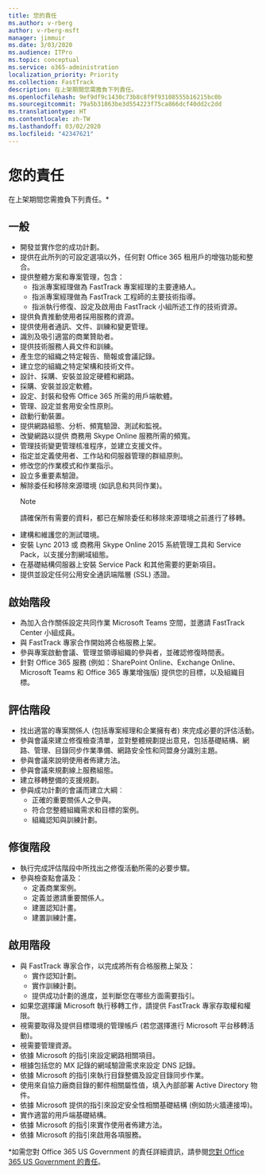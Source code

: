```yaml
---
title: 您的責任
ms.author: v-rberg
author: v-rberg-msft
manager: jimmuir
ms.date: 3/03/2020
ms.audience: ITPro
ms.topic: conceptual
ms.service: o365-administration
localization_priority: Priority
ms.collection: FastTrack
description: 在上架期間您需擔負下列責任。
ms.openlocfilehash: 9ef9df9c1430c73b8c8f9f93108555b16215bc0b
ms.sourcegitcommit: 79a5b31863be3d554223f75ca866dcf40dd2c2dd
ms.translationtype: HT
ms.contentlocale: zh-TW
ms.lasthandoff: 03/02/2020
ms.locfileid: "42347621"
---
```

# <a name="your-responsibilities"></a>您的責任

在上架期間您需擔負下列責任。\*
  
## <a name="general"></a>一般

- 開發並實作您的成功計劃。
- 提供在此所列的可設定選項以外，任何對 Office 365 租用戶的增強功能和整合。  
- 提供整體方案和專案管理，包含： 
  - 指派專案經理做為 FastTrack 專案經理的主要連絡人。
  - 指派專案經理做為 FastTrack 工程師的主要技術指導。
  - 指派執行修復、設定及啟用由 FastTrack 小組所述工作的技術資源。 
- 提供負責推動使用者採用服務的資源。 
- 提供使用者通訊、文件、訓練和變更管理。
- 識別及吸引適當的商業贊助者。  
- 提供技術服務人員文件和訓練。  
- 產生您的組織之特定報告、簡報或會議記錄。 
- 建立您的組織之特定架構和技術文件。   
- 設計、採購、安裝並設定硬體和網路。   
- 採購、安裝並設定軟體。  
- 設定、封裝和發佈 Office 365 所需的用戶端軟體。  
- 管理、設定並套用安全性原則。
- 啟動行動裝置。
- 提供網路組態、分析、頻寬驗證、測試和監視。 
- 改變網路以提供 商務用 Skype Online 服務所需的頻寬。 
- 管理技術變更管理核准程序，並建立支援文件。  
- 指定並定義使用者、工作站和伺服器管理的群組原則。 
- 修改您的作業模式和作業指示。 
- 設立多重要素驗證。  
- 解除委任和移除來源環境 (如訊息和共同作業)。 
    > [!NOTE]
    > 請確保所有需要的資料，都已在解除委任和移除來源環境之前進行了移轉。 
- 建構和維護您的測試環境。  
- 安裝 Lync 2013 或 商務用 Skype Online 2015 系統管理工具和 Service Pack，以支援分割網域組態。
- 在基礎結構伺服器上安裝 Service Pack 和其他需要的更新項目。 
- 提供並設定任何公用安全通訊端階層 (SSL) 憑證。 
    
## <a name="initiate-phase"></a>啟始階段

- 為加入合作關係設定共同作業 Microsoft Teams 空間，並邀請 FastTrack Center 小組成員。   
- 與 FastTrack 專家合作開始將合格服務上架。    
- 參與專案啟動會議、管理並領導組織的參與者，並確認修復時間表。   
- 針對 Office 365 服務 (例如：SharePoint Online、Exchange Online、Microsoft Teams 和 Office 365 專業增強版) 提供您的目標，以及組織目標。
    
## <a name="assess-phase"></a>評估階段

- 找出適當的專案關係人 (包括專案經理和企業擁有者) 來完成必要的評估活動。    
- 參與會議來建立修復檢查清單，並對整體規劃提出意見，包括基礎結構、網路、管理、目錄同步作業準備、網路安全性和同盟身分識別主題。   
- 參與會議來說明使用者佈建方法。  
- 參與會議來規劃線上服務組態。    
- 建立移轉整備的支援規劃。 
- 參與成功計劃的會議而建立大綱︰   
  - 正確的重要關係人之參與。  
  - 符合您整體組織需求和目標的案例。
  - 組織認知與訓練計劃。
    
## <a name="remediate-phase"></a>修復階段

- 執行完成評估階段中所找出之修復活動所需的必要步驟。 
- 參與檢查點會議及： 
  - 定義商業案例。   
  - 定義並邀請重要關係人。
  - 建置認知計畫。 
  - 建置訓練計畫。
    
## <a name="enable-phase"></a>啟用階段

- 與 FastTrack 專家合作，以完成將所有合格服務上架及：  
  - 實作認知計劃。  
  - 實作訓練計劃。 
  - 提供成功計劃的進度，並判斷您在哪些方面需要指引。
- 如果您選擇讓 Microsoft 執行移轉工作，請提供 FastTrack 專家存取權和權限。  
- 視需要取得及提供目標環境的管理帳戶 (若您選擇進行 Microsoft 平台移轉活動)。   
- 視需要管理資源。   
- 依據 Microsoft 的指引來設定網路相關項目。  
- 根據包括您的 MX 記錄的網域驗證需求來設定 DNS 記錄。   
- 依據 Microsoft 的指引來執行目錄整備及設定目錄同步作業。
- 使用來自協力廠商目錄的郵件相關屬性值，填入內部部署 Active Directory 物件。   
- 依據 Microsoft 提供的指引來設定安全性相關基礎結構 (例如防火牆連接埠)。
- 實作適當的用戶端基礎結構。  
- 依據 Microsoft 的指引來實作使用者佈建方法。  
- 依據 Microsoft 的指引來啟用各項服務。  
    
\*如需您對 Office 365 US Government 的責任詳細資訊，請參閱[您對 Office 365 US Government 的責任](US-Gov-appendix-your-responsibilities.md)。
  

